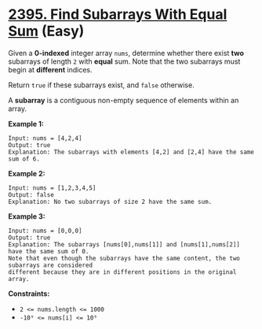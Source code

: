 # [2395. Find Subarrays With Equal Sum][link] (Easy)

[link]: https://leetcode.com/problems/find-subarrays-with-equal-sum/

Given a **0-indexed** integer array `nums`, determine whether there exist **two** subarrays of length
`2` with **equal** sum. Note that the two subarrays must begin at **different** indices.

Return `true` if these subarrays exist, and  `false` otherwise.

A **subarray** is a contiguous non-empty sequence of elements within an array.

**Example 1:**

```
Input: nums = [4,2,4]
Output: true
Explanation: The subarrays with elements [4,2] and [2,4] have the same sum of 6.
```

**Example 2:**

```
Input: nums = [1,2,3,4,5]
Output: false
Explanation: No two subarrays of size 2 have the same sum.
```

**Example 3:**

```
Input: nums = [0,0,0]
Output: true
Explanation: The subarrays [nums[0],nums[1]] and [nums[1],nums[2]] have the same sum of 0.
Note that even though the subarrays have the same content, the two subarrays are considered
different because they are in different positions in the original array.
```

**Constraints:**

- `2 <= nums.length <= 1000`
- `-10⁹ <= nums[i] <= 10⁹`
